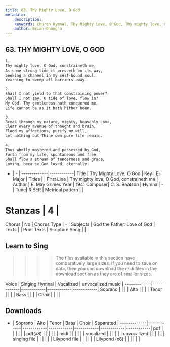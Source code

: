 ```yaml
---
title: 63. Thy Mighty Love, O God
metadata:
    description: 
    keywords: Church Hymnal, Thy Mighty Love, O God, Thy mighty love, O God, constraineth me, 
    author: Brian Onang'o
---
```



## 63. THY MIGHTY LOVE, O GOD

```txt
1.
Thy mighty love, O God, constraineth me, 
As some strong tide it presseth on its way, 
Seeking a channel in my self-bound soul, 
Yearning to sweep all barriers away. 

2.
Shall I not yield to that constraining power? 
Shall I not say, O tide of love, flow in? 
My God, Thy gentleness hath conquered me, 
Life cannot be as it hath hither been. 

3.
Break through my nature, mighty, heavenly Love, 
Clear every avenue of thought and brain, 
Flood my affections, purify my will, 
Let nothing but Thine own pure life remain. 

4.
Thus wholly mastered and possessed by God, 
Forth from my life, spontaneous and free, 
Shall flow a stream of tenderness and grace, 
Loving, because God loved, eternally.

```

- |   -  |
-------------|------------|
Title | Thy Mighty Love, O God |
Key | E♭ Major |
Titles |  |
First Line | Thy mighty love, O God, constraineth me |
Author | E. May Grimes
Year | 1941
Composer| C. S. Beatson |
Hymnal|  - |
Tune| RIBER |
Metrical pattern | |
# Stanzas | 4 |
Chorus | No |
Chorus Type | - |
Subjects | God the Father: Love of God |
Texts |  |
Print Texts | 
Scripture Song |  |
  
## Learn to Sing

>>>> The files available in this section have comparatively large sizes. If you need to save on data, then you can download the midi files in the download section as they are of smaller sizes.

Voice |  Singing Hymnal | Vocalized | unvocalized music |
-------------|------------|------------|------------|------------|
Soprano | | | |
Alto | | | |
Tenor | | | |
Bass | | | |
Choir | | | |

## Downloads

- |  Soprano | Alto | Tenor | Bass | Choir | Separated |
-------------|------------|------------|------------|------------|------------|------------|
pdf | | | | | |
pdf(x8) | | | | | |
midi | | | | | |
vocalized | | | | | |
unvocalized | | | | | |
singing file | | | | | |
Lilypond file | | | | | |
Lilypond (x8) | | | | | |
  